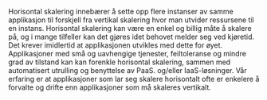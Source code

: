 Horisontal skalering innebærer å sette opp flere instanser av samme applikasjon til forskjell fra vertikal skalering hvor man utvider ressursene til en instans. Horisontal skalering kan være en enkel og billig måte å skalere på, og i mange tilfeller kan det gjøres idet behovet melder seg ved kjøretid. Det krever imidlertid at applikasjonen utvikles med dette for øyet. Applikasjoner med små og uavhengige tjenester, feiltoleranse og mindre grad av tilstand kan kan forenkle horisontal skalering, sammen med automatisert utrulling og benyttelse av PaaS. og/eller IaaS-løsninger. Vår erfaring er at applikasjoner som lar seg skalere horisontalt ofte er enkelere å forvalte og drifte enn applikasjoner som må skaleres vertikalt.